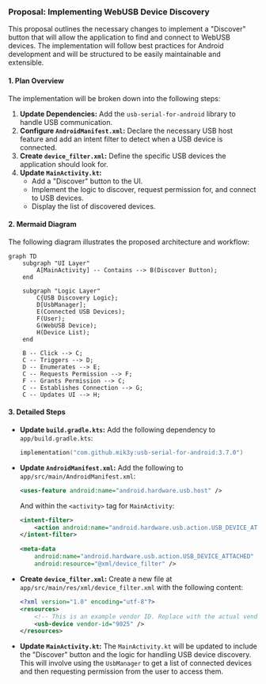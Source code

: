 ### **Proposal: Implementing WebUSB Device Discovery**

This proposal outlines the necessary changes to implement a "Discover" button that will allow the application to find and connect to WebUSB devices. The implementation will follow best practices for Android development and will be structured to be easily maintainable and extensible.

#### **1. Plan Overview**

The implementation will be broken down into the following steps:

1.  **Update Dependencies:** Add the `usb-serial-for-android` library to handle USB communication.
2.  **Configure `AndroidManifest.xml`:** Declare the necessary USB host feature and add an intent filter to detect when a USB device is connected.
3.  **Create `device_filter.xml`:** Define the specific USB devices the application should look for.
4.  **Update `MainActivity.kt`:**
    *   Add a "Discover" button to the UI.
    *   Implement the logic to discover, request permission for, and connect to USB devices.
    *   Display the list of discovered devices.

#### **2. Mermaid Diagram**

The following diagram illustrates the proposed architecture and workflow:

```mermaid
graph TD
    subgraph "UI Layer"
        A[MainActivity] -- Contains --> B(Discover Button);
    end

    subgraph "Logic Layer"
        C{USB Discovery Logic};
        D[UsbManager];
        E(Connected USB Devices);
        F(User);
        G(WebUSB Device);
        H(Device List);
    end

    B -- Click --> C;
    C -- Triggers --> D;
    D -- Enumerates --> E;
    C -- Requests Permission --> F;
    F -- Grants Permission --> C;
    C -- Establishes Connection --> G;
    C -- Updates UI --> H;
```

#### **3. Detailed Steps**

*   **Update `build.gradle.kts`:**
    Add the following dependency to `app/build.gradle.kts`:
    ```kotlin
    implementation("com.github.mik3y:usb-serial-for-android:3.7.0")
    ```

*   **Update `AndroidManifest.xml`:**
    Add the following to `app/src/main/AndroidManifest.xml`:
    ```xml
    <uses-feature android:name="android.hardware.usb.host" />
    ```
    And within the `<activity>` tag for `MainActivity`:
    ```xml
    <intent-filter>
        <action android:name="android.hardware.usb.action.USB_DEVICE_ATTACHED" />
    </intent-filter>

    <meta-data
        android:name="android.hardware.usb.action.USB_DEVICE_ATTACHED"
        android:resource="@xml/device_filter" />
    ```

*   **Create `device_filter.xml`:**
    Create a new file at `app/src/main/res/xml/device_filter.xml` with the following content:
    ```xml
    <?xml version="1.0" encoding="utf-8"?>
    <resources>
        <!-- This is an example vendor ID. Replace with the actual vendor ID of your device. -->
        <usb-device vendor-id="9025" />
    </resources>
    ```

*   **Update `MainActivity.kt`:**
    The `MainActivity.kt` will be updated to include the "Discover" button and the logic for handling USB device discovery. This will involve using the `UsbManager` to get a list of connected devices and then requesting permission from the user to access them.